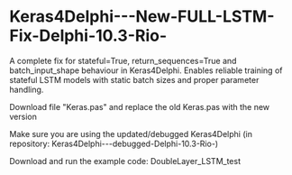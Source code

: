 # Keras4Delphi---New-FULL-LSTM-Fix-Delphi-10.3-Rio-
A complete fix for stateful=True, return_sequences=True and batch_input_shape behaviour in Keras4Delphi. Enables reliable training of stateful LSTM models with static batch sizes and proper parameter handling.

Download file "Keras.pas" and replace the old Keras.pas with the new version

Make sure you are using the updated/debugged Keras4Delphi (in repository: Keras4Delphi---debugged-Delphi-10.3-Rio-)

Download and run the example code: DoubleLayer_LSTM_test
